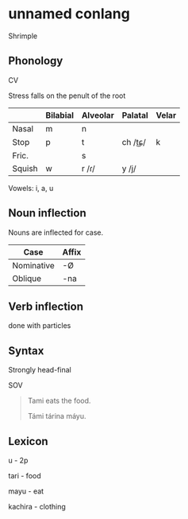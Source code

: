 # unnamed conlang

Shrimple

## Phonology

CV

Stress falls on the penult of the root

|         | Bilabial | Alveolar | Palatal | Velar |
|---------|----------|----------|---------|-------|
| Nasal   | m        | n        |         |       |
| Stop    | p        | t        | ch /t͜ɕ/ | k     |
| Fric.   |          | s        |         |       |
| Squish  | w        | r /ɾ/    | y /j/   |       |

Vowels: i, a, u

## Noun inflection

Nouns are inflected for case.

| Case       | Affix  |
|------------|--------|
| Nominative | -Ø     |
| Oblique    | -na    |

## Verb inflection

done with particles

## Syntax

Strongly head-final

SOV

>Tami eats the food.
>
>Támi tárina máyu.

## Lexicon

u - 2p

tari - food

mayu - eat

kachira - clothing
